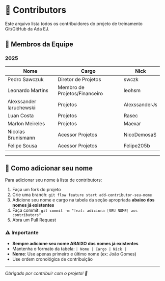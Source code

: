 # 👥 Contributors

Este arquivo lista todos os contribuidores do projeto de treinamento Git/GitHub da Ada EJ.

## 🚀 Membros da Equipe

### 2025

| Nome | Cargo | Nick |
|------|-------|------|
| Pedro Sawczuk | Diretor de Projetos | swczk |
| Leonardo Martins | Membro de Projetos/Financeiro | leohsm |
| Alexssander Iaruchewski | Projetos | AlexssanderJs |
| Luan Costa | Projetos | Rasec |
| Marlon Meireles | Projetos | Maexar |
| Nicolas Brunismann | Acessor Projetos | NicoDemosaS |
| Felipe Sousa | Acessor Projetos | Felipe205b |

---

## 📝 Como adicionar seu nome

Para adicionar seu nome à lista de contributors:

1. Faça um fork do projeto
2. Crie uma branch: `git flow feature start add-contributor-seu-nome`
3. Adicione seu nome e cargo na tabela da seção apropriada **abaixo dos nomes já existentes**
4. Faça commit: `git commit -m "feat: adiciona [SEU NOME] aos contributors"`
5. Abra um Pull Request

### ⚠️ Importante
- **Sempre adicione seu nome ABAIXO dos nomes já existentes**
- Mantenha o formato da tabela: `| Nome | Cargo | Nick |`
- **Nome**: Use apenas primeiro e último nome (ex: João Gomes)
- Use ordem cronológica de contribuição

---

*Obrigado por contribuir com o projeto! 🎉*
